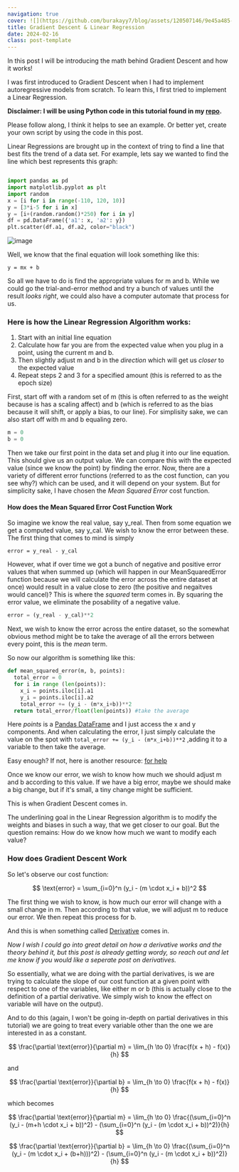 ```yaml
---
navigation: true
cover: ![](https://github.com/burakayy7/blog/assets/120507146/9e45a485-6010-4d45-8113-2335d249d70f)
title: Gradient Descent & Linear Regression
date: 2024-02-16
class: post-template
---
```

In this post I will be introducing the math behind Gradient Descent and how it works!

I was first introduced to Gradient Descent when I had to implement autoregressive models from scratch. To learn this, I first tried to implement a Linear Regression. 


**Disclaimer: I will be using Python code in this tutorial found in my [repo](https://github.com/burakayy7/LinearRegression).**

Please follow along, I think it helps to see an example. Or better yet, create your own script by using the code in this post. 

Linear Regressions are brought up in the context of tring to find a line that best fits the trend of a data set.
For example, lets say we wanted to find the line which best represents this graph:

~~~python

import pandas as pd
import matplotlib.pyplot as plt
import random
x = [i for i in range(-110, 120, 10)]
y = [3*i-5 for i in x]
y = [i+(random.random()*250) for i in y]
df = pd.DataFrame({'a1': x, 'a2': y})
plt.scatter(df.a1, df.a2, color="black")
~~~
![image](https://github.com/burakayy7/blog/assets/120507146/2188ce3a-3389-4903-a13c-547e5c2bd87e)

Well, we know that the final equation will look something like this:
```
y = mx + b
```
So all we have to do is find the appropriate values for m and b. While we could go the trial-and-error method and try a bunch of values until the result _looks right_, we could also have a computer automate that process for us. 

### Here is how the Linear Regression Algorithm works:
1. Start with an initial line equation
2. Calculate how far you are from the expected value when you plug in a point, using the current m and b.
3. Then slightly adjust m and b in the _direction_ which will get us _closer_ to the expected value
4. Repeat steps 2 and 3 for a specified amount (this is referred to as the epoch size)


First, start off with a random set of m (this is often referred to as the weight because is has a scaling affect) and b (which is referred to as the bias because it will shift, or apply a bias, to our line). For simplisity sake, we can also start off with m and b equaling zero.

```python
m = 0
b = 0
```
Then we take our first point in the data set and plug it into our line equation. This should give us an output value. We can compare this with the expected value (since we know the point) by finding the error. Now, there are a variety of different error functions (referred to as the cost function, can you see why?) which can be used, and it will depend on your system. But for simplicity sake, I have chosen the _Mean Squared Error_ cost function. 

#### How does the Mean Squared Error Cost Function Work

So imagine we know the real value, say y_real. Then from some equation we get a computed value, say y_cal. We wish to know the error between these. The first thing that comes to mind is simply
```
error = y_real - y_cal
```
However, what if over time we got a bunch of negative and positive error values that when summed up (which will happen in our MeanSquaredError function because we will calculate the error across the entire dataset at once) would result in a value close to zero (the positive and negaitves would cancel)? This is where the _squared_ term comes in. By squaring the error value, we eliminate the posability of a negative value.
```python
error = (y_real - y_cal)**2
```
Next, we wish to know the error across the entire dataset, so the somewhat obvious method might be to take the average of all the errors between every point, this is the _mean_ term.

So now our algorithm is something like this:
```python
def mean_squared_error(m, b, points):
  total_error = 0
  for i in range (len(points)):
    x_i = points.iloc[i].a1
    y_i = points.iloc[i].a2
    total_error += (y_i - (m*x_i+b))**2
  return total_error/float(len(points)) #take the average
```
Here _points_ is a [Pandas DataFrame](https://pandas.pydata.org/docs/reference/api/pandas.DataFrame.html) and I just access the x and y components. And when calculating the error, I just simply calculate the value on the spot with ```total_error += (y_i - (m*x_i+b))**2``` ,adding it to a variable to then take the average.

Easy enough? If not, here is another resource: [for help](https://statisticsbyjim.com/regression/mean-squared-error-mse/)

Once we know our error, we wish to know how much we should adjust m and b according to this value. If we have a big error, maybe we should make a big change, but if it's small, a tiny change might be sufficient. 

This is when Gradient Descent comes in.

The underlining goal in the Linear Regression algorithm is to modify the weights and biases in such a way, that we get closer to our goal. But the question remains: How do we know how much we want to modify each value? 

### How does Gradient Descent Work


So let's observe our cost function:


$$
\text{error} = \sum_{i=0}^n (y_i - (m \cdot x_i + b))^2
$$


The first thing we wish to know, is how much our error will change with a small change in m. Then according to that value, we will adjust m to reduce our error. We then repeat this process for b.

And this is when something called [Derivative](https://en.wikipedia.org/wiki/Derivative) comes in. 

_Now I wish I could go into great detail on how a derivative works and the theory behind it, but this post is already getting wordy, so reach out and let me know if you would like a seperate post on derivatives._

So essentially, what we are doing with the partial derivatives, is we are trying to calculate the slope of our cost function at a given point with respect to one of the variables, like either m or b (this is actually close to the definition of a partial derivative. We simply wish to know the effect on variable will have on the output). 

And to do this (again, I won't be going in-depth on partial derivatives in this tutorial) we are going to treat every variable other than the one we are interested in as a constant. 

$$
\frac{\partial \text{error}}{\partial m} = \lim_{h \to 0} \frac{f(x + h) - f(x)}{h}
$$

and

$$
\frac{\partial \text{error}}{\partial b} = \lim_{h \to 0} \frac{f(x + h) - f(x)}{h}
$$


which becomes

$$
\frac{\partial \text{error}}{\partial m} = \lim_{h \to 0} \frac{(\sum_{i=0}^n (y_i - (m+h \cdot x_i + b))^2) - (\sum_{i=0}^n (y_i - (m \cdot x_i + b))^2)}{h}
$$

$$
\frac{\partial \text{error}}{\partial b} = \lim_{h \to 0} \frac{(\sum_{i=0}^n (y_i - (m \cdot x_i + (b+h)))^2) - (\sum_{i=0}^n (y_i - (m \cdot x_i + b))^2)}{h}
$$




